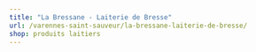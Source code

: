 ```yaml
---
title: "La Bressane - Laiterie de Bresse"
url: /varennes-saint-sauveur/la-bressane-laiterie-de-bresse/
shop: produits laitiers
---
```


